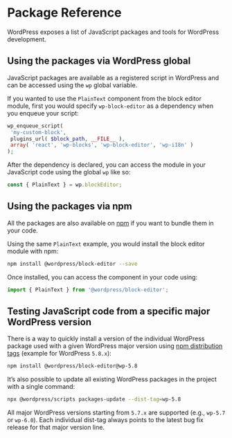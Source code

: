 # Package Reference

WordPress exposes a list of JavaScript packages and tools for WordPress development.

## Using the packages via WordPress global

JavaScript packages are available as a registered script in WordPress and can be accessed using the `wp` global variable.

If you wanted to use the `PlainText` component from the block editor module, first you would specify `wp-block-editor` as a dependency when you enqueue your script:

```php
wp_enqueue_script(
 'my-custom-block',
 plugins_url( $block_path, __FILE__ ),
 array( 'react', 'wp-blocks', 'wp-block-editor', 'wp-i18n' )
);
```

After the dependency is declared, you can access the module in your JavaScript code using the global `wp` like so:

```js
const { PlainText } = wp.blockEditor;
```

## Using the packages via npm

All the packages are also available on [npm](https://www.npmjs.com/org/wordpress) if you want to bundle them in your code.

Using the same `PlainText` example, you would install the block editor module with npm:

```bash
npm install @wordpress/block-editor --save
```

Once installed, you can access the component in your code using:

```js
import { PlainText } from '@wordpress/block-editor';
```

## Testing JavaScript code from a specific major WordPress version

There is a way to quickly install a version of the individual WordPress package used with a given WordPress major version using [npm distribution tags](https://docs.npmjs.com/cli/v8/commands/npm-dist-tag) (example for WordPress `5.8.x`):

```bash
npm install @wordpress/block-editor@wp-5.8
```

It’s also possible to update all existing WordPress packages in the project with a single command:

```bash
npx @wordpress/scripts packages-update --dist-tag=wp-5.8
```

All major WordPress versions starting from `5.7.x` are supported (e.g., `wp-5.7` or `wp-6.0`). Each individual dist-tag always points to the latest bug fix release for that major version line.
